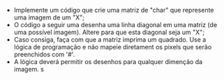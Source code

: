 * Implemente  um código que crie uma matriz de "char" que represente uma imagem de um "X";
* O código a seguir uma desenha uma linha diagonal em uma matriz (de uma possível imagem). Altere para que esta diagonal seja um "X";
* Caso consiga, faça com que a matriz imprima um quadrado.
Use  a lógica de programação e não mapeie diretament os pixels que serão preenchidos com '#'.
* A lógica deverá  permitir os desenhos para qualquer dimenção da imagem.
s